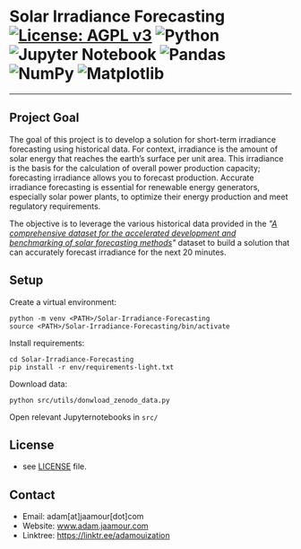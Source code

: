 # Solar Irradiance Forecasting [![License: AGPL v3](https://img.shields.io/badge/License-AGPL_v3-blue.svg)](https://www.gnu.org/licenses/agpl-3.0?style=for-the-badge) ![Python](https://img.shields.io/badge/python-3670A0?style=for-the-badge&logo=python&logoColor=ffdd54) ![Jupyter Notebook](https://img.shields.io/badge/jupyter-%23FA0F00.svg?style=for-the-badge&logo=jupyter&logoColor=white) ![Pandas](https://img.shields.io/badge/pandas-%23150458.svg?style=for-the-badge&logo=pandas&logoColor=white) ![NumPy](https://img.shields.io/badge/numpy-%23013243.svg?style=for-the-badge&logo=numpy&logoColor=white) ![Matplotlib](https://img.shields.io/badge/Matplotlib-%23ffffff.svg?style=for-the-badge&logo=Matplotlib&logoColor=black)

___


## Project Goal

The goal of this project is to develop a solution for short-term irradiance forecasting using historical data. For context, irradiance is the amount of solar energy that reaches the earth’s surface per unit area. This irradiance is the basis for the calculation of overall power production capacity; forecasting irradiance allows you to forecast production. Accurate irradiance forecasting is essential for renewable energy generators, especially solar power plants, to optimize their energy production and meet regulatory requirements.

The objective is to leverage the various historical data provided in the *"[A comprehensive dataset for the accelerated development and benchmarking of solar forecasting methods](https://zenodo.org/record/2826939)"* dataset to build a solution that can accurately forecast irradiance for the next 20 minutes.

## Setup

Create a virtual environment:

```
python -m venv <PATH>/Solar-Irradiance-Forecasting
source <PATH>/Solar-Irradiance-Forecasting/bin/activate
```

Install requirements:

```
cd Solar-Irradiance-Forecasting
pip install -r env/requirements-light.txt
```

Download data:
```
python src/utils/donwload_zenodo_data.py
```

Open relevant Jupyternotebooks in `src/`

## License 
* see [LICENSE](https://github.com/Adamouization/Solar-Irradiance-Forecasting/blob/master/LICENSE) file.

## Contact
* Email: adam[at]jaamour[dot]com
* Website: www.adam.jaamour.com
* Linktree: https://linktr.ee/adamouization